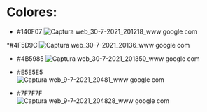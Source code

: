 # Colores: 

 * #140F07
 ![Captura web_30-7-2021_201218_www google com](https://user-images.githubusercontent.com/70907846/127720071-3a10e6ef-7a1b-490d-9188-038e7d37aad5.jpeg)

 *#4F5D9C
 ![Captura web_30-7-2021_20136_www google com](https://user-images.githubusercontent.com/70907846/127720115-a0378f55-f4a3-4220-affc-a27f66be0f83.jpeg)

 * #4B5985
 ![Captura web_30-7-2021_201350_www google com](https://user-images.githubusercontent.com/70907846/127720149-142deb83-ba87-4a50-bde2-7755d05a2507.jpeg)

 * #E5E5E5   
 ![Captura web_9-7-2021_20481_www google com](https://user-images.githubusercontent.com/70907846/125145257-f6ac5d80-e0f6-11eb-8e10-fe68efd18cf7.jpeg)
  
 * #7F7F7F  
 ![Captura web_9-7-2021_204828_www google com](https://user-images.githubusercontent.com/70907846/125145281-088e0080-e0f7-11eb-9344-23828de16d31.jpeg)
